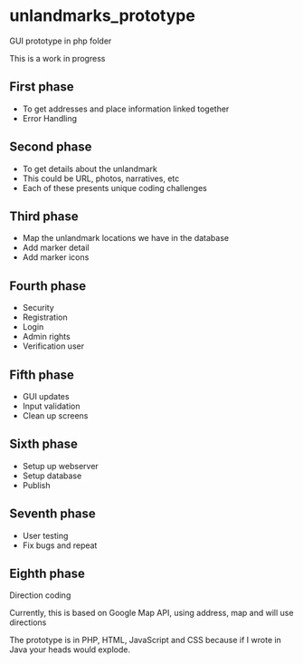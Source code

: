 # unlandmarks_prototype
GUI prototype in php folder

This is a work in progress

## First phase
* To get addresses and place information linked together
* Error Handling

## Second phase
* To get details about the unlandmark
* This could be URL, photos, narratives, etc
* Each of these presents unique coding challenges

## Third phase
* Map the unlandmark locations we have in the database
* Add marker detail
* Add marker icons

## Fourth phase
* Security
* Registration
* Login 
* Admin rights
* Verification user

## Fifth phase
* GUI updates
* Input validation
* Clean up screens

## Sixth phase
* Setup up webserver
* Setup database
* Publish

## Seventh phase
* User testing
* Fix bugs and repeat

## Eighth phase
Direction coding

Currently, this is based on Google Map API, using address, map and will use directions

The prototype is in PHP, HTML, JavaScript and CSS because if I wrote in Java your heads would explode.

